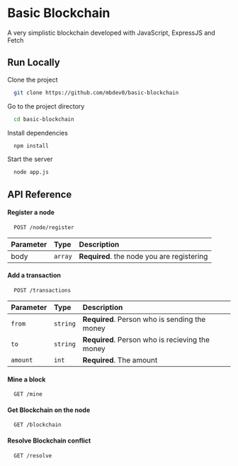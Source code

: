# Basic Blockchain

A very simplistic blockchain developed with JavaScript, ExpressJS and Fetch





## Run Locally

Clone the project

```bash
  git clone https://github.com/mbdev0/basic-blockchain
```

Go to the project directory

```bash
  cd basic-blockchain
```

Install dependencies

```bash
  npm install
```

Start the server

```bash
  node app.js
```


## API Reference

#### Register a node

```http
  POST /node/register
```

| Parameter | Type     | Description                |
| :-------- | :------- | :------------------------- |
| body | `array` | **Required**. the node you are registering |

#### Add a transaction

```http
  POST /transactions
```

| Parameter | Type     | Description                       |
| :-------- | :------- | :-------------------------------- |
| `from`      | `string` | **Required**. Person who is sending the money |
| `to`      | `string` | **Required**. Person who is recieving the money |
| `amount`      | `int` | **Required**. The amount |



#### Mine a block
```http
  GET /mine
```

#### Get Blockchain on the node
```http
  GET /blockchain
```

#### Resolve Blockchain conflict

```http
  GET /resolve
```



